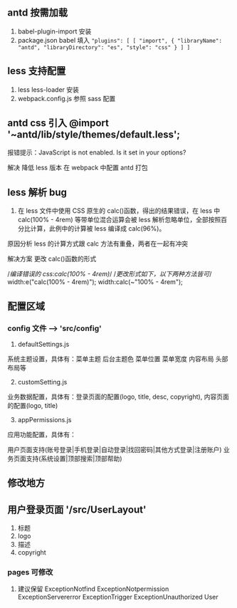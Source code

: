 ## antd 按需加载

1. babel-plugin-import 安装
2. package.json babel 填入 `"plugins": [ [ "import", { "libraryName": "antd", "libraryDirectory": "es", "style": "css" } ] ]`

## less 支持配置

1. less less-loader 安装
2. webpack.config.js 参照 sass 配置

## antd css 引入 @import '~antd/lib/style/themes/default.less';

报错提示：JavaScript is not enabled. Is it set in your options?

解决 降低 less 版本
在 webpack 中配置 antd 打包

## less 解析 bug

1. 在 less 文件中使用 CSS 原生的 calc()函数，得出的结果错误，在 less 中 calc(100% - 4rem) 等带单位混合运算会被 less 解析忽略单位，全部按照百分比计算，此例中的计算被 less 编译成 calc(96%)。

原因分析
less 的计算方式跟 calc 方法有重叠，两者在一起有冲突

解决方案
更改 calc()函数的形式

/_编译错误的 css:calc(100% - 4rem)_/
/_更改形式如下，以下两种方法皆可_/
width:e("calc(100% - 4rem)");
width:calc(~"100% - 4rem");

## 配置区域

### config 文件 ——> 'src/config'

1. defaultSettings.js

系统主题设置，具体有：菜单主题 后台主题色 菜单位置 菜单宽度 内容布局 头部布局等

2. customSetting.js

业务数据配置，具体有：登录页面的配置(logo, title, desc, copyright), 内容页面的配置(logo, title)

3. appPermissions.js

应用功能配置，具体有：

用户页面支持(账号登录|手机登录|自动登录|找回密码|其他方式登录|注册账户)
业务页面支持(系统设置|顶部搜索|顶部帮助)

## 修改地方

## 用户登录页面 '/src/UserLayout'

1. 标题
2. logo
3. 描述
4. copyright

### pages 可修改

1. 建议保留 ExceptionNotfind ExceptionNotpermission ExceptionServererror ExceptionTrigger ExceptionUnauthorized User
